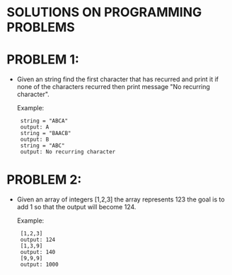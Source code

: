 # SOLUTIONS ON PROGRAMMING PROBLEMS

# PROBLEM 1:
 - Given an string find the first character that has recurred and print it if none of the characters recurred then print message "No recurring character".
 
	Example:

		string = "ABCA"
		output: A
		string = "BAACB"
		output: B
		string = "ABC"
		output: No recurring character
		
# PROBLEM 2:
 - Given an array of integers [1,2,3] the array represents 123 the goal is to add 1 so that the output will become 124.
 
	Example:
	
  		[1,2,3]
  		output: 124
		[1,3,9]
		output: 140
		[9,9,9]
		output: 1000
				
  
  
